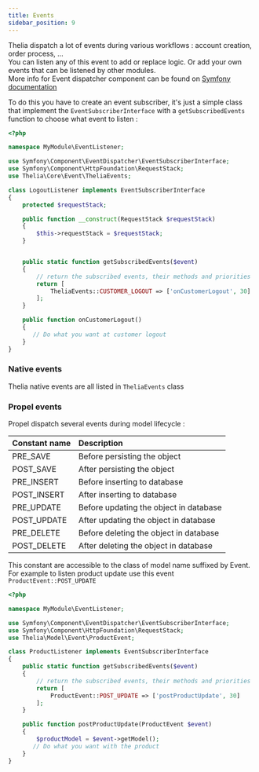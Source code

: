 ```yaml
---
title: Events
sidebar_position: 9
---
```


Thelia dispatch a lot of events during various workflows : account creation, order process, ...    
You can listen any of this event to add or replace logic. Or add your own events that can be listened by other modules.    
More info for Event dispatcher component can be found on [Symfony documentation](https://symfony.com/doc/current/components/event_dispatcher.html)

To do this you have to create an event subscriber, it's just a simple class that implement the `EventSubscriberInterface` with a `getSubscribedEvents` function to choose what event to listen :
```php
<?php

namespace MyModule\EventListener;

use Symfony\Component\EventDispatcher\EventSubscriberInterface;
use Symfony\Component\HttpFoundation\RequestStack;
use Thelia\Core\Event\TheliaEvents;

class LogoutListener implements EventSubscriberInterface
{
    protected $requestStack;

    public function __construct(RequestStack $requestStack)
    {
        $this->requestStack = $requestStack;
    }


    public static function getSubscribedEvents($event)
    {
        // return the subscribed events, their methods and priorities
        return [
            TheliaEvents::CUSTOMER_LOGOUT => ['onCustomerLogout', 30]
        ];
    }

    public function onCustomerLogout()
    {
       // Do what you want at customer logout
    }
}
```

### Native events
Thelia native events are all listed in `TheliaEvents` class


### Propel events
Propel dispatch several events during model lifecycle :

| Constant name | Description                            |
|:--------------|:---------------------------------------|
| PRE_SAVE      | Before persisting the object           |
| POST_SAVE     | After persisting the object            |
| PRE_INSERT    | Before inserting to database           |
| POST_INSERT   | After inserting to database            |
| PRE_UPDATE    | Before updating the object in database |
| POST_UPDATE   | After updating the object in database  |
| PRE_DELETE    | Before deleting the object in database |
| POST_DELETE   | After deleting the object in database  |

This constant are accessible to the class of model name suffixed by Event.    
For example to listen product update use this event `ProductEvent::POST_UPDATE`

```php
<?php

namespace MyModule\EventListener;

use Symfony\Component\EventDispatcher\EventSubscriberInterface;
use Symfony\Component\HttpFoundation\RequestStack;
use Thelia\Model\Event\ProductEvent;

class ProductListener implements EventSubscriberInterface
{
    public static function getSubscribedEvents($event)
    {
        // return the subscribed events, their methods and priorities
        return [
            ProductEvent::POST_UPDATE => ['postProductUpdate', 30]
        ];
    }

    public function postProductUpdate(ProductEvent $event)
    {
        $productModel = $event->getModel();
       // Do what you want with the product
    }
}
```